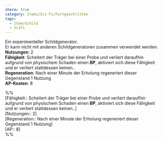 ```yaml
---
share: true
category: Items/Sci-Fi/Fortgeschritten
tags:
  - Item/Schild
  - SciFi
---
```

  
Ein experimenteller Schildgenerator.  
Er kann nicht mit anderen Schildgeneratoren zusammen verwendet werden.  
**Nutzungen**:  2  
**Fähigkeit**: Scheitert der Träger bei einer Probe und verliert daraufhin aufgrund von physischem Schaden einen **BP**, aktiviert sich diese Fähigkeit und er verliert stattdessen keinen..  
**Regeneration**: Nach einer Minute der Erholung regeneriert dieser Gegenstand 1 Nutzung  
**AP-Kosten**: 8  
  
%%  
[Fähigkeit:: Scheitert der Träger bei einer Probe und verliert daraufhin aufgrund von physischem Schaden einen **BP**, aktiviert sich diese Fähigkeit und er verliert stattdessen keinen..]  
[Nutzungen:: 2]  
[Regeneration:: Nach einer Minute der Erholung regeneriert dieser Gegenstand 1 Nutzung]   
[AP:: 8]  
%%